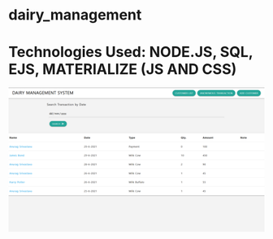 # dairy_management
# Technologies Used: NODE.JS, SQL, EJS, MATERIALIZE (JS AND CSS)
<img src="screenshots/transaction_list.png">
